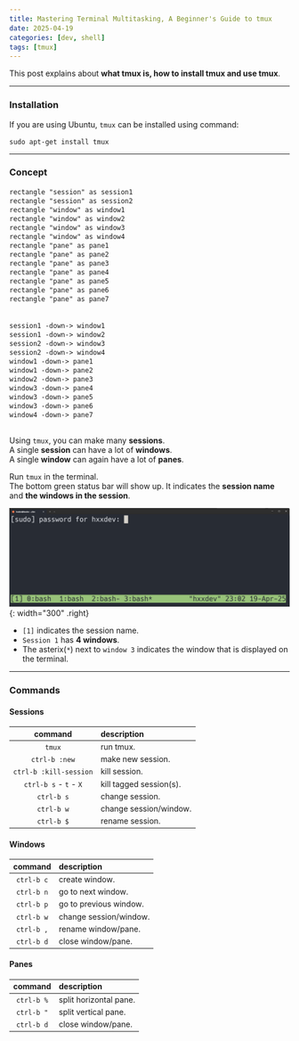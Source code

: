 ```yaml
---
title: Mastering Terminal Multitasking, A Beginner's Guide to tmux
date: 2025-04-19
categories: [dev, shell]
tags: [tmux]
---
```


This post explains about **what tmux is, how to install tmux and use tmux**.

-----------------------------------

### Installation

If you are using Ubuntu, `tmux` can be installed using command:

```shell
sudo apt-get install tmux
```

-----------------------------------

### Concept

```plantuml
rectangle "session" as session1
rectangle "session" as session2
rectangle "window" as window1
rectangle "window" as window2
rectangle "window" as window3
rectangle "window" as window4
rectangle "pane" as pane1
rectangle "pane" as pane2
rectangle "pane" as pane3
rectangle "pane" as pane4
rectangle "pane" as pane5
rectangle "pane" as pane6
rectangle "pane" as pane7


session1 -down-> window1
session1 -down-> window2
session2 -down-> window3
session2 -down-> window4
window1 -down-> pane1
window1 -down-> pane2
window2 -down-> pane3
window3 -down-> pane4
window3 -down-> pane5
window3 -down-> pane6
window4 -down-> pane7


```

Using `tmux`, you can make many **sessions**.  
A single **session** can have a lot of **windows**.  
A single **window** can again have a lot of **panes**.  

Run `tmux` in the terminal.  
The bottom green status bar will show up. It indicates the **session name** and **the windows in the session**.  

![Desktop View](./../assets/posts/tmux_tutorial/tmux.png){: width="300" .right}

- `[1]` indicates the session name.
- `Session 1` has **4 windows**.
- The asterix(`*`) next to `window 3` indicates the window that is displayed on the terminal.

-----------------------------------

### Commands

#### Sessions

|command|description|
|:-:|:-|
|`tmux`| run tmux.|
|`ctrl-b :new`| make new session.|
|`ctrl-b :kill-session`| kill session.|
|`ctrl-b s` - `t` - `X`| kill tagged session(s).|
|`ctrl-b s`| change session.|
|`ctrl-b w`| change session/window.|
|`ctrl-b $`| rename session.|

#### Windows

|command|description|
|:-:|:-|
|`ctrl-b c` | create window.|
|`ctrl-b n` | go to next window.|
|`ctrl-b p` | go to previous window.|
|`ctrl-b w`| change session/window.|
|`ctrl-b ,` | rename window/pane. |
|`ctrl-b d` | close window/pane. |

#### Panes

|command|description|
|:-:|:-|
|`ctrl-b %` | split horizontal pane. |
|`ctrl-b "` | split vertical pane. |
|`ctrl-b d` | close window/pane. |

